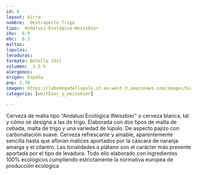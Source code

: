 ```yaml
---
id: 6
layout: birra
nombre:  Destraperlo Trigo
tipo:  Andalusí-Ecológica-Weissbier
ibu:  6.9
ebc:  8.3
maltas: 
lupulos: 
levaduras: 
formato: Botella 33cl
volumen:  3.5 %
alergenos: 
origen: España
pvp: 2.70
imagen: https://labodegadellupulo.s3.eu-west-3.amazonaws.com/images/birras/trigo.jpg
categoria: [weitbier_y_weissbier]

---
```

Cerveza de malta tipo "Andalusí Ecológica Weissbier" o cerveza blanca, tal y cómo se designa a las de trigo. Elaborada con dos tipos de malta de cebada, malta de trigo y una variedad de lúpulo. De aspecto pajizo con carbonatación suave. Cerveza refrescante y amable, aparentemente sencilla hasta que afloran matices aportados por la cáscara de naranja amarga y el cilantro. Las tonalidades a plátano son el carácter más presente aportada por el tipo de levadura. Todo ello elaborado con ingredientes 100% ecológicos cumpliendo estrictamente la normativa europea de producción ecológica








